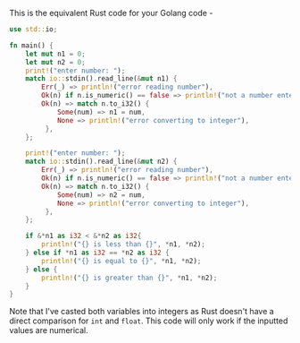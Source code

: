 This is the equivalent Rust code for your Golang code -

```rust
use std::io;

fn main() {
    let mut n1 = 0;
    let mut n2 = 0;
    print!("enter number: ");
    match io::stdin().read_line(&mut n1) {
        Err(_) => println!("error reading number"),
        Ok(n) if n.is_numeric() == false => println!("not a number entered"),
        Ok(n) => match n.to_i32() {
            Some(num) => n1 = num,
            None => println!("error converting to integer"),
         },
    };

    print!("enter number: ");
    match io::stdin().read_line(&mut n2) {
        Err(_) => println!("error reading number"),
        Ok(n) if n.is_numeric() == false => println!("not a number entered"),
        Ok(n) => match n.to_i32() {
            Some(num) => n2 = num,
            None => println!("error converting to integer"),
         },
    };

    if &*n1 as i32 < &*n2 as i32{
        println!("{} is less than {}", *n1, *n2);
    } else if *n1 as i32 == *n2 as i32 {
        println!("{} is equal to {}", *n1, *n2);
    } else {
        println!("{} is greater than {}", *n1, *n2);
    }
}
``` 

Note that I've casted both variables into integers as Rust doesn't have a direct comparison for `int` and `float`. This code will only work if the inputted values are numerical.
